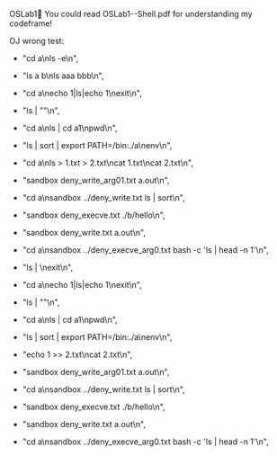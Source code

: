 OSLab1🚀
You could read OSLab1--Shell.pdf for understanding my codeframe!


OJ wrong test:
- "cd a\nls -e\n",
- "ls a b\nls aaa bbb\n",
- "cd a\necho 1|ls|echo 1\nexit\n",
- "ls | \"\"\n",
- "cd a\nls | cd a1\npwd\n",
- "ls | sort | export PATH=/bin:./a\nenv\n",
- "cd a\nls > 1.txt > 2.txt\ncat 1.txt\ncat 2.txt\n",

- "sandbox deny_write_arg01.txt a.out\n",
- "cd a\nsandbox ../deny_write.txt ls | sort\n",
- "sandbox deny_execve.txt ./b/hello\n",
- "sandbox deny_write.txt a.out\n",
- "cd a\nsandbox ../deny_execve_arg0.txt bash -c 'ls | head -n 1'\n",

- "ls | \nexit\n",
- "cd a\necho 1|ls|echo 1\nexit\n",
- "ls | \"\"\n",
- "cd a\nls | cd a1\npwd\n",
- "ls | sort | export PATH=/bin:./a\nenv\n",
- "echo 1 >> 2.txt\ncat 2.txt\n",
- "sandbox deny_write_arg01.txt a.out\n",
- "cd a\nsandbox ../deny_write.txt ls | sort\n",
- "sandbox deny_execve.txt ./b/hello\n",
- "sandbox deny_write.txt a.out\n",
- "cd a\nsandbox ../deny_execve_arg0.txt bash -c 'ls | head -n 1'\n",